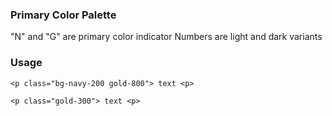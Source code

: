 ### Primary Color Palette
"N" and "G" are primary color indicator Numbers are light and dark variants

### Usage
``` 
<p class="bg-navy-200 gold-800"> text <p> 
```

``` 
<p class="gold-300"> text <p> 
```
